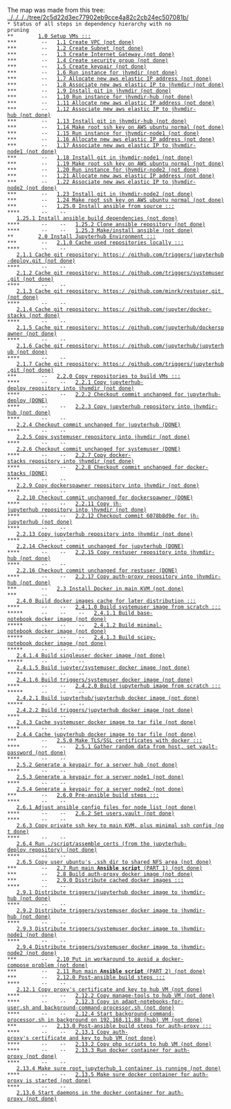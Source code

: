 The map was made from this tree: <a href="../../../../tree/2c5d22d3ec77902eb9cce4a82c2cb24ec507081b/">../../../../tree/2c5d22d3ec77902eb9cce4a82c2cb24ec507081b/</a>
<br>
<code>* Status of all steps in dependency hierarchy with no pruning</code><br>
<code>&#42;&#42;&nbsp;&nbsp;&nbsp;&nbsp;&nbsp;&nbsp;&nbsp;&nbsp;<a href="../../../../blob/2c5d22d3ec77902eb9cce4a82c2cb24ec507081b/./ind-steps/build-jh-environment/toplevel-aws-build.sh#L6">1.0&nbsp;Setup&nbsp;VMs&nbsp;:::</a></code><br>
<code>&#42;&#42;&#42;&nbsp;&nbsp;&nbsp;&nbsp;&nbsp;&nbsp;&nbsp;&nbsp;--&nbsp;&nbsp;&nbsp;<a href="../../../../blob/2c5d22d3ec77902eb9cce4a82c2cb24ec507081b/./ind-steps/aws-vpc-proxy/aws-vpc-proxy.sh#L14">1.1&nbsp;Create&nbsp;VPC&nbsp;(not&nbsp;done)</a></code><br>
<code>&#42;&#42;&#42;&nbsp;&nbsp;&nbsp;&nbsp;&nbsp;&nbsp;&nbsp;&nbsp;--&nbsp;&nbsp;&nbsp;<a href="../../../../blob/2c5d22d3ec77902eb9cce4a82c2cb24ec507081b/./ind-steps/aws-vpc-proxy/aws-vpc-proxy.sh#L60">1.2&nbsp;Create&nbsp;Subnet&nbsp;(not&nbsp;done)</a></code><br>
<code>&#42;&#42;&#42;&nbsp;&nbsp;&nbsp;&nbsp;&nbsp;&nbsp;&nbsp;&nbsp;--&nbsp;&nbsp;&nbsp;<a href="../../../../blob/2c5d22d3ec77902eb9cce4a82c2cb24ec507081b/./ind-steps/aws-vpc-proxy/aws-vpc-proxy.sh#L98">1.3&nbsp;Create&nbsp;Internet&nbsp;Gateway&nbsp;(not&nbsp;done)</a></code><br>
<code>&#42;&#42;&#42;&nbsp;&nbsp;&nbsp;&nbsp;&nbsp;&nbsp;&nbsp;&nbsp;--&nbsp;&nbsp;&nbsp;<a href="../../../../blob/2c5d22d3ec77902eb9cce4a82c2cb24ec507081b/./ind-steps/aws-vpc-proxy/aws-vpc-proxy.sh#L146">1.4&nbsp;Create&nbsp;security&nbsp;group&nbsp;(not&nbsp;done)</a></code><br>
<code>&#42;&#42;&#42;&nbsp;&nbsp;&nbsp;&nbsp;&nbsp;&nbsp;&nbsp;&nbsp;--&nbsp;&nbsp;&nbsp;<a href="../../../../blob/2c5d22d3ec77902eb9cce4a82c2cb24ec507081b/./ind-steps/aws-vpc-proxy/aws-vpc-proxy.sh#L187">1.5&nbsp;Create&nbsp;keypair&nbsp;(not&nbsp;done)</a></code><br>
<code>&#42;&#42;&#42;&nbsp;&nbsp;&nbsp;&nbsp;&nbsp;&nbsp;&nbsp;&nbsp;--&nbsp;&nbsp;&nbsp;<a href="../../../../blob/2c5d22d3ec77902eb9cce4a82c2cb24ec507081b/./ind-steps/aws-vpc-proxy/aws-instance-proxy.sh#L11">1.6&nbsp;Run&nbsp;instance&nbsp;for&nbsp;jhvmdir&nbsp;(not&nbsp;done)</a></code><br>
<code>&#42;&#42;&#42;&nbsp;&nbsp;&nbsp;&nbsp;&nbsp;&nbsp;&nbsp;&nbsp;--&nbsp;&nbsp;&nbsp;<a href="../../../../blob/2c5d22d3ec77902eb9cce4a82c2cb24ec507081b/./ind-steps/aws-vpc-proxy/aws-instance-proxy.sh#L62">1.7&nbsp;Allocate&nbsp;new&nbsp;aws&nbsp;elastic&nbsp;IP&nbsp;address&nbsp;(not&nbsp;done)</a></code><br>
<code>&#42;&#42;&#42;&nbsp;&nbsp;&nbsp;&nbsp;&nbsp;&nbsp;&nbsp;&nbsp;--&nbsp;&nbsp;&nbsp;<a href="../../../../blob/2c5d22d3ec77902eb9cce4a82c2cb24ec507081b/./ind-steps/aws-vpc-proxy/aws-instance-proxy.sh#L85">1.8&nbsp;Associate&nbsp;new&nbsp;aws&nbsp;elastic&nbsp;IP&nbsp;to&nbsp;jhvmdir&nbsp;(not&nbsp;done)</a></code><br>
<code>&#42;&#42;&#42;&nbsp;&nbsp;&nbsp;&nbsp;&nbsp;&nbsp;&nbsp;&nbsp;--&nbsp;&nbsp;&nbsp;<a href="../../../../blob/2c5d22d3ec77902eb9cce4a82c2cb24ec507081b/./ind-steps/build-jh-environment/aws-vm-setup.sh#L11">1.9&nbsp;Install&nbsp;git&nbsp;in&nbsp;jhvmdir&nbsp;(not&nbsp;done)</a></code><br>
<code>&#42;&#42;&#42;&nbsp;&nbsp;&nbsp;&nbsp;&nbsp;&nbsp;&nbsp;&nbsp;--&nbsp;&nbsp;&nbsp;<a href="../../../../blob/2c5d22d3ec77902eb9cce4a82c2cb24ec507081b/./ind-steps/aws-vpc-proxy/aws-instance-proxy.sh#L11">1.10&nbsp;Run&nbsp;instance&nbsp;for&nbsp;jhvmdir-hub&nbsp;(not&nbsp;done)</a></code><br>
<code>&#42;&#42;&#42;&nbsp;&nbsp;&nbsp;&nbsp;&nbsp;&nbsp;&nbsp;&nbsp;--&nbsp;&nbsp;&nbsp;<a href="../../../../blob/2c5d22d3ec77902eb9cce4a82c2cb24ec507081b/./ind-steps/aws-vpc-proxy/aws-instance-proxy.sh#L62">1.11&nbsp;Allocate&nbsp;new&nbsp;aws&nbsp;elastic&nbsp;IP&nbsp;address&nbsp;(not&nbsp;done)</a></code><br>
<code>&#42;&#42;&#42;&nbsp;&nbsp;&nbsp;&nbsp;&nbsp;&nbsp;&nbsp;&nbsp;--&nbsp;&nbsp;&nbsp;<a href="../../../../blob/2c5d22d3ec77902eb9cce4a82c2cb24ec507081b/./ind-steps/aws-vpc-proxy/aws-instance-proxy.sh#L85">1.12&nbsp;Associate&nbsp;new&nbsp;aws&nbsp;elastic&nbsp;IP&nbsp;to&nbsp;jhvmdir-hub&nbsp;(not&nbsp;done)</a></code><br>
<code>&#42;&#42;&#42;&nbsp;&nbsp;&nbsp;&nbsp;&nbsp;&nbsp;&nbsp;&nbsp;--&nbsp;&nbsp;&nbsp;<a href="../../../../blob/2c5d22d3ec77902eb9cce4a82c2cb24ec507081b/./ind-steps/build-jh-environment/aws-vm-setup.sh#L11">1.13&nbsp;Install&nbsp;git&nbsp;in&nbsp;jhvmdir-hub&nbsp;(not&nbsp;done)</a></code><br>
<code>&#42;&#42;&#42;&nbsp;&nbsp;&nbsp;&nbsp;&nbsp;&nbsp;&nbsp;&nbsp;--&nbsp;&nbsp;&nbsp;<a href="../../../../blob/2c5d22d3ec77902eb9cce4a82c2cb24ec507081b/./ind-steps/build-jh-environment/aws-vm-setup.sh#L37">1.14&nbsp;Make&nbsp;root&nbsp;ssh&nbsp;key&nbsp;on&nbsp;AWS&nbsp;ubuntu&nbsp;normal&nbsp;(not&nbsp;done)</a></code><br>
<code>&#42;&#42;&#42;&nbsp;&nbsp;&nbsp;&nbsp;&nbsp;&nbsp;&nbsp;&nbsp;--&nbsp;&nbsp;&nbsp;<a href="../../../../blob/2c5d22d3ec77902eb9cce4a82c2cb24ec507081b/./ind-steps/aws-vpc-proxy/aws-instance-proxy.sh#L11">1.15&nbsp;Run&nbsp;instance&nbsp;for&nbsp;jhvmdir-node1&nbsp;(not&nbsp;done)</a></code><br>
<code>&#42;&#42;&#42;&nbsp;&nbsp;&nbsp;&nbsp;&nbsp;&nbsp;&nbsp;&nbsp;--&nbsp;&nbsp;&nbsp;<a href="../../../../blob/2c5d22d3ec77902eb9cce4a82c2cb24ec507081b/./ind-steps/aws-vpc-proxy/aws-instance-proxy.sh#L62">1.16&nbsp;Allocate&nbsp;new&nbsp;aws&nbsp;elastic&nbsp;IP&nbsp;address&nbsp;(not&nbsp;done)</a></code><br>
<code>&#42;&#42;&#42;&nbsp;&nbsp;&nbsp;&nbsp;&nbsp;&nbsp;&nbsp;&nbsp;--&nbsp;&nbsp;&nbsp;<a href="../../../../blob/2c5d22d3ec77902eb9cce4a82c2cb24ec507081b/./ind-steps/aws-vpc-proxy/aws-instance-proxy.sh#L85">1.17&nbsp;Associate&nbsp;new&nbsp;aws&nbsp;elastic&nbsp;IP&nbsp;to&nbsp;jhvmdir-node1&nbsp;(not&nbsp;done)</a></code><br>
<code>&#42;&#42;&#42;&nbsp;&nbsp;&nbsp;&nbsp;&nbsp;&nbsp;&nbsp;&nbsp;--&nbsp;&nbsp;&nbsp;<a href="../../../../blob/2c5d22d3ec77902eb9cce4a82c2cb24ec507081b/./ind-steps/build-jh-environment/aws-vm-setup.sh#L11">1.18&nbsp;Install&nbsp;git&nbsp;in&nbsp;jhvmdir-node1&nbsp;(not&nbsp;done)</a></code><br>
<code>&#42;&#42;&#42;&nbsp;&nbsp;&nbsp;&nbsp;&nbsp;&nbsp;&nbsp;&nbsp;--&nbsp;&nbsp;&nbsp;<a href="../../../../blob/2c5d22d3ec77902eb9cce4a82c2cb24ec507081b/./ind-steps/build-jh-environment/aws-vm-setup.sh#L37">1.19&nbsp;Make&nbsp;root&nbsp;ssh&nbsp;key&nbsp;on&nbsp;AWS&nbsp;ubuntu&nbsp;normal&nbsp;(not&nbsp;done)</a></code><br>
<code>&#42;&#42;&#42;&nbsp;&nbsp;&nbsp;&nbsp;&nbsp;&nbsp;&nbsp;&nbsp;--&nbsp;&nbsp;&nbsp;<a href="../../../../blob/2c5d22d3ec77902eb9cce4a82c2cb24ec507081b/./ind-steps/aws-vpc-proxy/aws-instance-proxy.sh#L11">1.20&nbsp;Run&nbsp;instance&nbsp;for&nbsp;jhvmdir-node2&nbsp;(not&nbsp;done)</a></code><br>
<code>&#42;&#42;&#42;&nbsp;&nbsp;&nbsp;&nbsp;&nbsp;&nbsp;&nbsp;&nbsp;--&nbsp;&nbsp;&nbsp;<a href="../../../../blob/2c5d22d3ec77902eb9cce4a82c2cb24ec507081b/./ind-steps/aws-vpc-proxy/aws-instance-proxy.sh#L62">1.21&nbsp;Allocate&nbsp;new&nbsp;aws&nbsp;elastic&nbsp;IP&nbsp;address&nbsp;(not&nbsp;done)</a></code><br>
<code>&#42;&#42;&#42;&nbsp;&nbsp;&nbsp;&nbsp;&nbsp;&nbsp;&nbsp;&nbsp;--&nbsp;&nbsp;&nbsp;<a href="../../../../blob/2c5d22d3ec77902eb9cce4a82c2cb24ec507081b/./ind-steps/aws-vpc-proxy/aws-instance-proxy.sh#L85">1.22&nbsp;Associate&nbsp;new&nbsp;aws&nbsp;elastic&nbsp;IP&nbsp;to&nbsp;jhvmdir-node2&nbsp;(not&nbsp;done)</a></code><br>
<code>&#42;&#42;&#42;&nbsp;&nbsp;&nbsp;&nbsp;&nbsp;&nbsp;&nbsp;&nbsp;--&nbsp;&nbsp;&nbsp;<a href="../../../../blob/2c5d22d3ec77902eb9cce4a82c2cb24ec507081b/./ind-steps/build-jh-environment/aws-vm-setup.sh#L11">1.23&nbsp;Install&nbsp;git&nbsp;in&nbsp;jhvmdir-node2&nbsp;(not&nbsp;done)</a></code><br>
<code>&#42;&#42;&#42;&nbsp;&nbsp;&nbsp;&nbsp;&nbsp;&nbsp;&nbsp;&nbsp;--&nbsp;&nbsp;&nbsp;<a href="../../../../blob/2c5d22d3ec77902eb9cce4a82c2cb24ec507081b/./ind-steps/build-jh-environment/aws-vm-setup.sh#L37">1.24&nbsp;Make&nbsp;root&nbsp;ssh&nbsp;key&nbsp;on&nbsp;AWS&nbsp;ubuntu&nbsp;normal&nbsp;(not&nbsp;done)</a></code><br>
<code>&#42;&#42;&#42;&nbsp;&nbsp;&nbsp;&nbsp;&nbsp;&nbsp;&nbsp;&nbsp;--&nbsp;&nbsp;&nbsp;<a href="../../../../blob/2c5d22d3ec77902eb9cce4a82c2cb24ec507081b/./ind-steps/build-jh-environment/aws-vm-setup.sh#L64">1.25.0&nbsp;Install&nbsp;ansible&nbsp;from&nbsp;source&nbsp;:::</a></code><br>
<code>&#42;&#42;&#42;&#42;&nbsp;&nbsp;&nbsp;&nbsp;&nbsp;&nbsp;&nbsp;--&nbsp;&nbsp;&nbsp;&nbsp;--&nbsp;&nbsp;&nbsp;<a href="../../../../blob/2c5d22d3ec77902eb9cce4a82c2cb24ec507081b/./ind-steps/build-jh-environment/aws-vm-setup.sh#L81">1.25.1&nbsp;Install&nbsp;ansible&nbsp;build&nbsp;dependencies&nbsp;(not&nbsp;done)</a></code><br>
<code>&#42;&#42;&#42;&#42;&nbsp;&nbsp;&nbsp;&nbsp;&nbsp;&nbsp;&nbsp;--&nbsp;&nbsp;&nbsp;&nbsp;--&nbsp;&nbsp;&nbsp;<a href="../../../../blob/2c5d22d3ec77902eb9cce4a82c2cb24ec507081b/./ind-steps/build-jh-environment/aws-vm-setup.sh#L95">1.25.2&nbsp;Clone&nbsp;ansible&nbsp;repository&nbsp;(not&nbsp;done)</a></code><br>
<code>&#42;&#42;&#42;&#42;&nbsp;&nbsp;&nbsp;&nbsp;&nbsp;&nbsp;&nbsp;--&nbsp;&nbsp;&nbsp;&nbsp;--&nbsp;&nbsp;&nbsp;<a href="../../../../blob/2c5d22d3ec77902eb9cce4a82c2cb24ec507081b/./ind-steps/build-jh-environment/aws-vm-setup.sh#L122">1.25.3&nbsp;Make/install&nbsp;ansible&nbsp;(not&nbsp;done)</a></code><br>
<code>&#42;&#42;&nbsp;&nbsp;&nbsp;&nbsp;&nbsp;&nbsp;&nbsp;&nbsp;<a href="../../../../blob/2c5d22d3ec77902eb9cce4a82c2cb24ec507081b/./ind-steps/build-jh-environment/toplevel-aws-build.sh#L12">2.0&nbsp;Install&nbsp;Jupyterhub&nbsp;Environment&nbsp;:::</a></code><br>
<code>&#42;&#42;&#42;&nbsp;&nbsp;&nbsp;&nbsp;&nbsp;&nbsp;&nbsp;&nbsp;--&nbsp;&nbsp;&nbsp;<a href="../../../../blob/2c5d22d3ec77902eb9cce4a82c2cb24ec507081b/./ind-steps/build-jh-environment/build-jh-environment.sh#L9">2.1.0&nbsp;Cache&nbsp;used&nbsp;repositories&nbsp;locally&nbsp;:::</a></code><br>
<code>&#42;&#42;&#42;&#42;&nbsp;&nbsp;&nbsp;&nbsp;&nbsp;&nbsp;&nbsp;--&nbsp;&nbsp;&nbsp;&nbsp;--&nbsp;&nbsp;&nbsp;<a href="../../../../blob/2c5d22d3ec77902eb9cce4a82c2cb24ec507081b/./ind-steps/build-jh-environment/build-jh-environment.sh#L22">2.1.1&nbsp;Cache&nbsp;git&nbsp;repository:&nbsp;https:/&nbsp;/github.com/triggers/jupyterhub-deploy.git&nbsp;(not&nbsp;done)</a></code><br>
<code>&#42;&#42;&#42;&#42;&nbsp;&nbsp;&nbsp;&nbsp;&nbsp;&nbsp;&nbsp;--&nbsp;&nbsp;&nbsp;&nbsp;--&nbsp;&nbsp;&nbsp;<a href="../../../../blob/2c5d22d3ec77902eb9cce4a82c2cb24ec507081b/./ind-steps/build-jh-environment/build-jh-environment.sh#L22">2.1.2&nbsp;Cache&nbsp;git&nbsp;repository:&nbsp;https:/&nbsp;/github.com/triggers/systemuser.git&nbsp;(not&nbsp;done)</a></code><br>
<code>&#42;&#42;&#42;&#42;&nbsp;&nbsp;&nbsp;&nbsp;&nbsp;&nbsp;&nbsp;--&nbsp;&nbsp;&nbsp;&nbsp;--&nbsp;&nbsp;&nbsp;<a href="../../../../blob/2c5d22d3ec77902eb9cce4a82c2cb24ec507081b/./ind-steps/build-jh-environment/build-jh-environment.sh#L22">2.1.3&nbsp;Cache&nbsp;git&nbsp;repository:&nbsp;https:/&nbsp;/github.com/minrk/restuser.git&nbsp;(not&nbsp;done)</a></code><br>
<code>&#42;&#42;&#42;&#42;&nbsp;&nbsp;&nbsp;&nbsp;&nbsp;&nbsp;&nbsp;--&nbsp;&nbsp;&nbsp;&nbsp;--&nbsp;&nbsp;&nbsp;<a href="../../../../blob/2c5d22d3ec77902eb9cce4a82c2cb24ec507081b/./ind-steps/build-jh-environment/build-jh-environment.sh#L22">2.1.4&nbsp;Cache&nbsp;git&nbsp;repository:&nbsp;https:/&nbsp;/github.com/jupyter/docker-stacks&nbsp;(not&nbsp;done)</a></code><br>
<code>&#42;&#42;&#42;&#42;&nbsp;&nbsp;&nbsp;&nbsp;&nbsp;&nbsp;&nbsp;--&nbsp;&nbsp;&nbsp;&nbsp;--&nbsp;&nbsp;&nbsp;<a href="../../../../blob/2c5d22d3ec77902eb9cce4a82c2cb24ec507081b/./ind-steps/build-jh-environment/build-jh-environment.sh#L22">2.1.5&nbsp;Cache&nbsp;git&nbsp;repository:&nbsp;https:/&nbsp;/github.com/jupyterhub/dockerspawner&nbsp;(not&nbsp;done)</a></code><br>
<code>&#42;&#42;&#42;&#42;&nbsp;&nbsp;&nbsp;&nbsp;&nbsp;&nbsp;&nbsp;--&nbsp;&nbsp;&nbsp;&nbsp;--&nbsp;&nbsp;&nbsp;<a href="../../../../blob/2c5d22d3ec77902eb9cce4a82c2cb24ec507081b/./ind-steps/build-jh-environment/build-jh-environment.sh#L22">2.1.6&nbsp;Cache&nbsp;git&nbsp;repository:&nbsp;https:/&nbsp;/github.com/jupyterhub/jupyterhub&nbsp;(not&nbsp;done)</a></code><br>
<code>&#42;&#42;&#42;&#42;&nbsp;&nbsp;&nbsp;&nbsp;&nbsp;&nbsp;&nbsp;--&nbsp;&nbsp;&nbsp;&nbsp;--&nbsp;&nbsp;&nbsp;<a href="../../../../blob/2c5d22d3ec77902eb9cce4a82c2cb24ec507081b/./ind-steps/build-jh-environment/build-jh-environment.sh#L22">2.1.7&nbsp;Cache&nbsp;git&nbsp;repository:&nbsp;https:/&nbsp;/github.com/triggers/jupyterhub.git&nbsp;(not&nbsp;done)</a></code><br>
<code>&#42;&#42;&#42;&nbsp;&nbsp;&nbsp;&nbsp;&nbsp;&nbsp;&nbsp;&nbsp;--&nbsp;&nbsp;&nbsp;<a href="../../../../blob/2c5d22d3ec77902eb9cce4a82c2cb24ec507081b/./ind-steps/build-jh-environment/build-jh-environment.sh#L60">2.2.0&nbsp;Copy&nbsp;repositories&nbsp;to&nbsp;build&nbsp;VMs&nbsp;:::</a></code><br>
<code>&#42;&#42;&#42;&#42;&nbsp;&nbsp;&nbsp;&nbsp;&nbsp;&nbsp;&nbsp;--&nbsp;&nbsp;&nbsp;&nbsp;--&nbsp;&nbsp;&nbsp;<a href="../../../../blob/2c5d22d3ec77902eb9cce4a82c2cb24ec507081b/./ind-steps/build-jh-environment/build-jh-environment.sh#L69">2.2.1&nbsp;Copy&nbsp;jupyterhub-deploy&nbsp;repository&nbsp;into&nbsp;jhvmdir&nbsp;(not&nbsp;done)</a></code><br>
<code>&#42;&#42;&#42;&#42;&nbsp;&nbsp;&nbsp;&nbsp;&nbsp;&nbsp;&nbsp;--&nbsp;&nbsp;&nbsp;&nbsp;--&nbsp;&nbsp;&nbsp;<a href="../../../../blob/2c5d22d3ec77902eb9cce4a82c2cb24ec507081b/./ind-steps/build-jh-environment/build-jh-environment.sh#L96">2.2.2&nbsp;Checkout&nbsp;commit&nbsp;unchanged&nbsp;for&nbsp;jupyterhub-deploy&nbsp;(DONE)</a></code><br>
<code>&#42;&#42;&#42;&#42;&nbsp;&nbsp;&nbsp;&nbsp;&nbsp;&nbsp;&nbsp;--&nbsp;&nbsp;&nbsp;&nbsp;--&nbsp;&nbsp;&nbsp;<a href="../../../../blob/2c5d22d3ec77902eb9cce4a82c2cb24ec507081b/./ind-steps/build-jh-environment/build-jh-environment.sh#L69">2.2.3&nbsp;Copy&nbsp;jupyterhub&nbsp;repository&nbsp;into&nbsp;jhvmdir-hub&nbsp;(not&nbsp;done)</a></code><br>
<code>&#42;&#42;&#42;&#42;&nbsp;&nbsp;&nbsp;&nbsp;&nbsp;&nbsp;&nbsp;--&nbsp;&nbsp;&nbsp;&nbsp;--&nbsp;&nbsp;&nbsp;<a href="../../../../blob/2c5d22d3ec77902eb9cce4a82c2cb24ec507081b/./ind-steps/build-jh-environment/build-jh-environment.sh#L96">2.2.4&nbsp;Checkout&nbsp;commit&nbsp;unchanged&nbsp;for&nbsp;jupyterhub&nbsp;(DONE)</a></code><br>
<code>&#42;&#42;&#42;&#42;&nbsp;&nbsp;&nbsp;&nbsp;&nbsp;&nbsp;&nbsp;--&nbsp;&nbsp;&nbsp;&nbsp;--&nbsp;&nbsp;&nbsp;<a href="../../../../blob/2c5d22d3ec77902eb9cce4a82c2cb24ec507081b/./ind-steps/build-jh-environment/build-jh-environment.sh#L69">2.2.5&nbsp;Copy&nbsp;systemuser&nbsp;repository&nbsp;into&nbsp;jhvmdir&nbsp;(not&nbsp;done)</a></code><br>
<code>&#42;&#42;&#42;&#42;&nbsp;&nbsp;&nbsp;&nbsp;&nbsp;&nbsp;&nbsp;--&nbsp;&nbsp;&nbsp;&nbsp;--&nbsp;&nbsp;&nbsp;<a href="../../../../blob/2c5d22d3ec77902eb9cce4a82c2cb24ec507081b/./ind-steps/build-jh-environment/build-jh-environment.sh#L96">2.2.6&nbsp;Checkout&nbsp;commit&nbsp;unchanged&nbsp;for&nbsp;systemuser&nbsp;(DONE)</a></code><br>
<code>&#42;&#42;&#42;&#42;&nbsp;&nbsp;&nbsp;&nbsp;&nbsp;&nbsp;&nbsp;--&nbsp;&nbsp;&nbsp;&nbsp;--&nbsp;&nbsp;&nbsp;<a href="../../../../blob/2c5d22d3ec77902eb9cce4a82c2cb24ec507081b/./ind-steps/build-jh-environment/build-jh-environment.sh#L69">2.2.7&nbsp;Copy&nbsp;docker-stacks&nbsp;repository&nbsp;into&nbsp;jhvmdir&nbsp;(not&nbsp;done)</a></code><br>
<code>&#42;&#42;&#42;&#42;&nbsp;&nbsp;&nbsp;&nbsp;&nbsp;&nbsp;&nbsp;--&nbsp;&nbsp;&nbsp;&nbsp;--&nbsp;&nbsp;&nbsp;<a href="../../../../blob/2c5d22d3ec77902eb9cce4a82c2cb24ec507081b/./ind-steps/build-jh-environment/build-jh-environment.sh#L96">2.2.8&nbsp;Checkout&nbsp;commit&nbsp;unchanged&nbsp;for&nbsp;docker-stacks&nbsp;(DONE)</a></code><br>
<code>&#42;&#42;&#42;&#42;&nbsp;&nbsp;&nbsp;&nbsp;&nbsp;&nbsp;&nbsp;--&nbsp;&nbsp;&nbsp;&nbsp;--&nbsp;&nbsp;&nbsp;<a href="../../../../blob/2c5d22d3ec77902eb9cce4a82c2cb24ec507081b/./ind-steps/build-jh-environment/build-jh-environment.sh#L69">2.2.9&nbsp;Copy&nbsp;dockerspawner&nbsp;repository&nbsp;into&nbsp;jhvmdir&nbsp;(not&nbsp;done)</a></code><br>
<code>&#42;&#42;&#42;&#42;&nbsp;&nbsp;&nbsp;&nbsp;&nbsp;&nbsp;&nbsp;--&nbsp;&nbsp;&nbsp;&nbsp;--&nbsp;&nbsp;&nbsp;<a href="../../../../blob/2c5d22d3ec77902eb9cce4a82c2cb24ec507081b/./ind-steps/build-jh-environment/build-jh-environment.sh#L96">2.2.10&nbsp;Checkout&nbsp;commit&nbsp;unchanged&nbsp;for&nbsp;dockerspawner&nbsp;(DONE)</a></code><br>
<code>&#42;&#42;&#42;&#42;&nbsp;&nbsp;&nbsp;&nbsp;&nbsp;&nbsp;&nbsp;--&nbsp;&nbsp;&nbsp;&nbsp;--&nbsp;&nbsp;&nbsp;<a href="../../../../blob/2c5d22d3ec77902eb9cce4a82c2cb24ec507081b/./ind-steps/build-jh-environment/build-jh-environment.sh#L69">2.2.11&nbsp;Copy&nbsp;jh-jupyterhub&nbsp;repository&nbsp;into&nbsp;jhvmdir&nbsp;(not&nbsp;done)</a></code><br>
<code>&#42;&#42;&#42;&#42;&nbsp;&nbsp;&nbsp;&nbsp;&nbsp;&nbsp;&nbsp;--&nbsp;&nbsp;&nbsp;&nbsp;--&nbsp;&nbsp;&nbsp;<a href="../../../../blob/2c5d22d3ec77902eb9cce4a82c2cb24ec507081b/./ind-steps/build-jh-environment/build-jh-environment.sh#L96">2.2.12&nbsp;Checkout&nbsp;commit&nbsp;6078b8d9e&nbsp;for&nbsp;jh-jupyterhub&nbsp;(not&nbsp;done)</a></code><br>
<code>&#42;&#42;&#42;&#42;&nbsp;&nbsp;&nbsp;&nbsp;&nbsp;&nbsp;&nbsp;--&nbsp;&nbsp;&nbsp;&nbsp;--&nbsp;&nbsp;&nbsp;<a href="../../../../blob/2c5d22d3ec77902eb9cce4a82c2cb24ec507081b/./ind-steps/build-jh-environment/build-jh-environment.sh#L69">2.2.13&nbsp;Copy&nbsp;jupyterhub&nbsp;repository&nbsp;into&nbsp;jhvmdir&nbsp;(not&nbsp;done)</a></code><br>
<code>&#42;&#42;&#42;&#42;&nbsp;&nbsp;&nbsp;&nbsp;&nbsp;&nbsp;&nbsp;--&nbsp;&nbsp;&nbsp;&nbsp;--&nbsp;&nbsp;&nbsp;<a href="../../../../blob/2c5d22d3ec77902eb9cce4a82c2cb24ec507081b/./ind-steps/build-jh-environment/build-jh-environment.sh#L96">2.2.14&nbsp;Checkout&nbsp;commit&nbsp;unchanged&nbsp;for&nbsp;jupyterhub&nbsp;(DONE)</a></code><br>
<code>&#42;&#42;&#42;&#42;&nbsp;&nbsp;&nbsp;&nbsp;&nbsp;&nbsp;&nbsp;--&nbsp;&nbsp;&nbsp;&nbsp;--&nbsp;&nbsp;&nbsp;<a href="../../../../blob/2c5d22d3ec77902eb9cce4a82c2cb24ec507081b/./ind-steps/build-jh-environment/build-jh-environment.sh#L69">2.2.15&nbsp;Copy&nbsp;restuser&nbsp;repository&nbsp;into&nbsp;jhvmdir-hub&nbsp;(not&nbsp;done)</a></code><br>
<code>&#42;&#42;&#42;&#42;&nbsp;&nbsp;&nbsp;&nbsp;&nbsp;&nbsp;&nbsp;--&nbsp;&nbsp;&nbsp;&nbsp;--&nbsp;&nbsp;&nbsp;<a href="../../../../blob/2c5d22d3ec77902eb9cce4a82c2cb24ec507081b/./ind-steps/build-jh-environment/build-jh-environment.sh#L96">2.2.16&nbsp;Checkout&nbsp;commit&nbsp;unchanged&nbsp;for&nbsp;restuser&nbsp;(DONE)</a></code><br>
<code>&#42;&#42;&#42;&#42;&nbsp;&nbsp;&nbsp;&nbsp;&nbsp;&nbsp;&nbsp;--&nbsp;&nbsp;&nbsp;&nbsp;--&nbsp;&nbsp;&nbsp;<a href="../../../../blob/2c5d22d3ec77902eb9cce4a82c2cb24ec507081b/./ind-steps/build-jh-environment/build-jh-environment.sh#L134">2.2.17&nbsp;Copy&nbsp;auth-proxy&nbsp;repository&nbsp;into&nbsp;jhvmdir-hub&nbsp;(not&nbsp;done)</a></code><br>
<code>&#42;&#42;&#42;&nbsp;&nbsp;&nbsp;&nbsp;&nbsp;&nbsp;&nbsp;&nbsp;--&nbsp;&nbsp;&nbsp;<a href="../../../../blob/2c5d22d3ec77902eb9cce4a82c2cb24ec507081b/./ind-steps/build-jh-environment/build-jh-environment.sh#L151">2.3&nbsp;Install&nbsp;Docker&nbsp;in&nbsp;main&nbsp;KVM&nbsp;(not&nbsp;done)</a></code><br>
<code>&#42;&#42;&#42;&nbsp;&nbsp;&nbsp;&nbsp;&nbsp;&nbsp;&nbsp;&nbsp;--&nbsp;&nbsp;&nbsp;<a href="../../../../blob/2c5d22d3ec77902eb9cce4a82c2cb24ec507081b/./ind-steps/build-jh-environment/build-jh-environment.sh#L174">2.4.0&nbsp;Build&nbsp;docker&nbsp;images&nbsp;cache&nbsp;for&nbsp;later&nbsp;distribution&nbsp;:::</a></code><br>
<code>&#42;&#42;&#42;&#42;&nbsp;&nbsp;&nbsp;&nbsp;&nbsp;&nbsp;&nbsp;--&nbsp;&nbsp;&nbsp;&nbsp;--&nbsp;&nbsp;&nbsp;<a href="../../../../blob/2c5d22d3ec77902eb9cce4a82c2cb24ec507081b/./ind-steps/build-jh-environment/build-jh-environment.sh#L177">2.4.1.0&nbsp;Build&nbsp;systemuser&nbsp;image&nbsp;from&nbsp;scratch&nbsp;:::</a></code><br>
<code>&#42;&#42;&#42;&#42;&#42;&nbsp;&nbsp;&nbsp;&nbsp;&nbsp;&nbsp;--&nbsp;&nbsp;&nbsp;&nbsp;--&nbsp;&nbsp;&nbsp;&nbsp;--&nbsp;&nbsp;&nbsp;<a href="../../../../blob/2c5d22d3ec77902eb9cce4a82c2cb24ec507081b/./ind-steps/build-jh-environment/build-jh-environment.sh#L188">2.4.1.1&nbsp;Build&nbsp;base-notebook&nbsp;docker&nbsp;image&nbsp;(not&nbsp;done)</a></code><br>
<code>&#42;&#42;&#42;&#42;&#42;&nbsp;&nbsp;&nbsp;&nbsp;&nbsp;&nbsp;--&nbsp;&nbsp;&nbsp;&nbsp;--&nbsp;&nbsp;&nbsp;&nbsp;--&nbsp;&nbsp;&nbsp;<a href="../../../../blob/2c5d22d3ec77902eb9cce4a82c2cb24ec507081b/./ind-steps/build-jh-environment/build-jh-environment.sh#L204">2.4.1.2&nbsp;Build&nbsp;minimal-notebook&nbsp;docker&nbsp;image&nbsp;(not&nbsp;done)</a></code><br>
<code>&#42;&#42;&#42;&#42;&#42;&nbsp;&nbsp;&nbsp;&nbsp;&nbsp;&nbsp;--&nbsp;&nbsp;&nbsp;&nbsp;--&nbsp;&nbsp;&nbsp;&nbsp;--&nbsp;&nbsp;&nbsp;<a href="../../../../blob/2c5d22d3ec77902eb9cce4a82c2cb24ec507081b/./ind-steps/build-jh-environment/build-jh-environment.sh#L220">2.4.1.3&nbsp;Build&nbsp;scipy-notebook&nbsp;docker&nbsp;image&nbsp;(not&nbsp;done)</a></code><br>
<code>&#42;&#42;&#42;&#42;&#42;&nbsp;&nbsp;&nbsp;&nbsp;&nbsp;&nbsp;--&nbsp;&nbsp;&nbsp;&nbsp;--&nbsp;&nbsp;&nbsp;&nbsp;--&nbsp;&nbsp;&nbsp;<a href="../../../../blob/2c5d22d3ec77902eb9cce4a82c2cb24ec507081b/./ind-steps/build-jh-environment/build-jh-environment.sh#L236">2.4.1.4&nbsp;Build&nbsp;singleuser&nbsp;docker&nbsp;image&nbsp;(not&nbsp;done)</a></code><br>
<code>&#42;&#42;&#42;&#42;&#42;&nbsp;&nbsp;&nbsp;&nbsp;&nbsp;&nbsp;--&nbsp;&nbsp;&nbsp;&nbsp;--&nbsp;&nbsp;&nbsp;&nbsp;--&nbsp;&nbsp;&nbsp;<a href="../../../../blob/2c5d22d3ec77902eb9cce4a82c2cb24ec507081b/./ind-steps/build-jh-environment/build-jh-environment.sh#L251">2.4.1.5&nbsp;Build&nbsp;jupyter/systemuser&nbsp;docker&nbsp;image&nbsp;(not&nbsp;done)</a></code><br>
<code>&#42;&#42;&#42;&#42;&#42;&nbsp;&nbsp;&nbsp;&nbsp;&nbsp;&nbsp;--&nbsp;&nbsp;&nbsp;&nbsp;--&nbsp;&nbsp;&nbsp;&nbsp;--&nbsp;&nbsp;&nbsp;<a href="../../../../blob/2c5d22d3ec77902eb9cce4a82c2cb24ec507081b/./ind-steps/build-jh-environment/build-jh-environment.sh#L266">2.4.1.6&nbsp;Build&nbsp;triggers/systemuser&nbsp;docker&nbsp;image&nbsp;(not&nbsp;done)</a></code><br>
<code>&#42;&#42;&#42;&#42;&nbsp;&nbsp;&nbsp;&nbsp;&nbsp;&nbsp;&nbsp;--&nbsp;&nbsp;&nbsp;&nbsp;--&nbsp;&nbsp;&nbsp;<a href="../../../../blob/2c5d22d3ec77902eb9cce4a82c2cb24ec507081b/./ind-steps/build-jh-environment/build-jh-environment.sh#L284">2.4.2.0&nbsp;Build&nbsp;jupyterhub&nbsp;image&nbsp;from&nbsp;scratch&nbsp;:::</a></code><br>
<code>&#42;&#42;&#42;&#42;&#42;&nbsp;&nbsp;&nbsp;&nbsp;&nbsp;&nbsp;--&nbsp;&nbsp;&nbsp;&nbsp;--&nbsp;&nbsp;&nbsp;&nbsp;--&nbsp;&nbsp;&nbsp;<a href="../../../../blob/2c5d22d3ec77902eb9cce4a82c2cb24ec507081b/./ind-steps/build-jh-environment/build-jh-environment.sh#L295">2.4.2.1&nbsp;Build&nbsp;jupyterhub/jupyterhub&nbsp;docker&nbsp;image&nbsp;(not&nbsp;done)</a></code><br>
<code>&#42;&#42;&#42;&#42;&#42;&nbsp;&nbsp;&nbsp;&nbsp;&nbsp;&nbsp;--&nbsp;&nbsp;&nbsp;&nbsp;--&nbsp;&nbsp;&nbsp;&nbsp;--&nbsp;&nbsp;&nbsp;<a href="../../../../blob/2c5d22d3ec77902eb9cce4a82c2cb24ec507081b/./ind-steps/build-jh-environment/build-jh-environment.sh#L313">2.4.2.2&nbsp;Build&nbsp;triggers/jupyterhub&nbsp;docker&nbsp;image&nbsp;(not&nbsp;done)</a></code><br>
<code>&#42;&#42;&#42;&#42;&nbsp;&nbsp;&nbsp;&nbsp;&nbsp;&nbsp;&nbsp;--&nbsp;&nbsp;&nbsp;&nbsp;--&nbsp;&nbsp;&nbsp;<a href="../../../../blob/2c5d22d3ec77902eb9cce4a82c2cb24ec507081b/./ind-steps/build-jh-environment/build-jh-environment.sh#L331">2.4.3&nbsp;Cache&nbsp;systemuser&nbsp;docker&nbsp;image&nbsp;to&nbsp;tar&nbsp;file&nbsp;(not&nbsp;done)</a></code><br>
<code>&#42;&#42;&#42;&#42;&nbsp;&nbsp;&nbsp;&nbsp;&nbsp;&nbsp;&nbsp;--&nbsp;&nbsp;&nbsp;&nbsp;--&nbsp;&nbsp;&nbsp;<a href="../../../../blob/2c5d22d3ec77902eb9cce4a82c2cb24ec507081b/./ind-steps/build-jh-environment/build-jh-environment.sh#L345">2.4.4&nbsp;Cache&nbsp;jupyterhub&nbsp;docker&nbsp;image&nbsp;to&nbsp;tar&nbsp;file&nbsp;(not&nbsp;done)</a></code><br>
<code>&#42;&#42;&#42;&nbsp;&nbsp;&nbsp;&nbsp;&nbsp;&nbsp;&nbsp;&nbsp;--&nbsp;&nbsp;&nbsp;<a href="../../../../blob/2c5d22d3ec77902eb9cce4a82c2cb24ec507081b/./ind-steps/build-jh-environment/build-jh-environment.sh#L362">2.5.0&nbsp;Make&nbsp;TLS/SSL&nbsp;certificates&nbsp;with&nbsp;docker&nbsp;:::</a></code><br>
<code>&#42;&#42;&#42;&#42;&nbsp;&nbsp;&nbsp;&nbsp;&nbsp;&nbsp;&nbsp;--&nbsp;&nbsp;&nbsp;&nbsp;--&nbsp;&nbsp;&nbsp;<a href="../../../../blob/2c5d22d3ec77902eb9cce4a82c2cb24ec507081b/./ind-steps/build-jh-environment/build-jh-environment.sh#L368">2.5.1&nbsp;Gather&nbsp;random&nbsp;data&nbsp;from&nbsp;host,&nbsp;set&nbsp;vault-password&nbsp;(not&nbsp;done)</a></code><br>
<code>&#42;&#42;&#42;&#42;&nbsp;&nbsp;&nbsp;&nbsp;&nbsp;&nbsp;&nbsp;--&nbsp;&nbsp;&nbsp;&nbsp;--&nbsp;&nbsp;&nbsp;<a href="../../../../blob/2c5d22d3ec77902eb9cce4a82c2cb24ec507081b/./ind-steps/build-jh-environment/build-jh-environment.sh#L394">2.5.2&nbsp;Generate&nbsp;a&nbsp;keypair&nbsp;for&nbsp;a&nbsp;server&nbsp;hub&nbsp;(not&nbsp;done)</a></code><br>
<code>&#42;&#42;&#42;&#42;&nbsp;&nbsp;&nbsp;&nbsp;&nbsp;&nbsp;&nbsp;--&nbsp;&nbsp;&nbsp;&nbsp;--&nbsp;&nbsp;&nbsp;<a href="../../../../blob/2c5d22d3ec77902eb9cce4a82c2cb24ec507081b/./ind-steps/build-jh-environment/build-jh-environment.sh#L394">2.5.3&nbsp;Generate&nbsp;a&nbsp;keypair&nbsp;for&nbsp;a&nbsp;server&nbsp;node1&nbsp;(not&nbsp;done)</a></code><br>
<code>&#42;&#42;&#42;&#42;&nbsp;&nbsp;&nbsp;&nbsp;&nbsp;&nbsp;&nbsp;--&nbsp;&nbsp;&nbsp;&nbsp;--&nbsp;&nbsp;&nbsp;<a href="../../../../blob/2c5d22d3ec77902eb9cce4a82c2cb24ec507081b/./ind-steps/build-jh-environment/build-jh-environment.sh#L394">2.5.4&nbsp;Generate&nbsp;a&nbsp;keypair&nbsp;for&nbsp;a&nbsp;server&nbsp;node2&nbsp;(not&nbsp;done)</a></code><br>
<code>&#42;&#42;&#42;&nbsp;&nbsp;&nbsp;&nbsp;&nbsp;&nbsp;&nbsp;&nbsp;--&nbsp;&nbsp;&nbsp;<a href="../../../../blob/2c5d22d3ec77902eb9cce4a82c2cb24ec507081b/./ind-steps/build-jh-environment/build-jh-environment.sh#L420">2.6.0&nbsp;Pre-ansible&nbsp;build&nbsp;steps&nbsp;:::</a></code><br>
<code>&#42;&#42;&#42;&#42;&nbsp;&nbsp;&nbsp;&nbsp;&nbsp;&nbsp;&nbsp;--&nbsp;&nbsp;&nbsp;&nbsp;--&nbsp;&nbsp;&nbsp;<a href="../../../../blob/2c5d22d3ec77902eb9cce4a82c2cb24ec507081b/./ind-steps/build-jh-environment/build-jh-environment.sh#L422">2.6.1&nbsp;Adjust&nbsp;ansible&nbsp;config&nbsp;files&nbsp;for&nbsp;node_list&nbsp;(not&nbsp;done)</a></code><br>
<code>&#42;&#42;&#42;&#42;&nbsp;&nbsp;&nbsp;&nbsp;&nbsp;&nbsp;&nbsp;--&nbsp;&nbsp;&nbsp;&nbsp;--&nbsp;&nbsp;&nbsp;<a href="../../../../blob/2c5d22d3ec77902eb9cce4a82c2cb24ec507081b/./ind-steps/build-jh-environment/build-jh-environment.sh#L535">2.6.2&nbsp;Set&nbsp;users.vault&nbsp;(not&nbsp;done)</a></code><br>
<code>&#42;&#42;&#42;&#42;&nbsp;&nbsp;&nbsp;&nbsp;&nbsp;&nbsp;&nbsp;--&nbsp;&nbsp;&nbsp;&nbsp;--&nbsp;&nbsp;&nbsp;<a href="../../../../blob/2c5d22d3ec77902eb9cce4a82c2cb24ec507081b/./ind-steps/build-jh-environment/build-jh-environment.sh#L558">2.6.3&nbsp;Copy&nbsp;private&nbsp;ssh&nbsp;key&nbsp;to&nbsp;main&nbsp;KVM,&nbsp;plus&nbsp;minimal&nbsp;ssh&nbsp;config&nbsp;(not&nbsp;done)</a></code><br>
<code>&#42;&#42;&#42;&#42;&nbsp;&nbsp;&nbsp;&nbsp;&nbsp;&nbsp;&nbsp;--&nbsp;&nbsp;&nbsp;&nbsp;--&nbsp;&nbsp;&nbsp;<a href="../../../../blob/2c5d22d3ec77902eb9cce4a82c2cb24ec507081b/./ind-steps/build-jh-environment/build-jh-environment.sh#L584">2.6.4&nbsp;Run&nbsp;./script/assemble_certs&nbsp;(from&nbsp;the&nbsp;jupyterhub-deploy&nbsp;repository)&nbsp;(not&nbsp;done)</a></code><br>
<code>&#42;&#42;&#42;&#42;&nbsp;&nbsp;&nbsp;&nbsp;&nbsp;&nbsp;&nbsp;--&nbsp;&nbsp;&nbsp;&nbsp;--&nbsp;&nbsp;&nbsp;<a href="../../../../blob/2c5d22d3ec77902eb9cce4a82c2cb24ec507081b/./ind-steps/build-jh-environment/build-jh-environment.sh#L601">2.6.5&nbsp;Copy&nbsp;user&nbsp;ubuntu's&nbsp;.ssh&nbsp;dir&nbsp;to&nbsp;shared&nbsp;NFS&nbsp;area&nbsp;(not&nbsp;done)</a></code><br>
<code>&#42;&#42;&#42;&nbsp;&nbsp;&nbsp;&nbsp;&nbsp;&nbsp;&nbsp;&nbsp;--&nbsp;&nbsp;&nbsp;<a href="../../../../blob/2c5d22d3ec77902eb9cce4a82c2cb24ec507081b/./ind-steps/build-jh-environment/build-jh-environment.sh#L619">2.7&nbsp;Run&nbsp;main&nbsp;**Ansible&nbsp;script**&nbsp;(PART&nbsp;1)&nbsp;(not&nbsp;done)</a></code><br>
<code>&#42;&#42;&#42;&nbsp;&nbsp;&nbsp;&nbsp;&nbsp;&nbsp;&nbsp;&nbsp;--&nbsp;&nbsp;&nbsp;<a href="../../../../blob/2c5d22d3ec77902eb9cce4a82c2cb24ec507081b/./ind-steps/build-jh-environment/build-jh-environment.sh#L645">2.8&nbsp;Build&nbsp;auth-proxy&nbsp;docker&nbsp;image&nbsp;(not&nbsp;done)</a></code><br>
<code>&#42;&#42;&#42;&nbsp;&nbsp;&nbsp;&nbsp;&nbsp;&nbsp;&nbsp;&nbsp;--&nbsp;&nbsp;&nbsp;<a href="../../../../blob/2c5d22d3ec77902eb9cce4a82c2cb24ec507081b/./ind-steps/build-jh-environment/build-jh-environment.sh#L663">2.9.0&nbsp;Distribute&nbsp;cached&nbsp;docker&nbsp;images&nbsp;:::</a></code><br>
<code>&#42;&#42;&#42;&#42;&nbsp;&nbsp;&nbsp;&nbsp;&nbsp;&nbsp;&nbsp;--&nbsp;&nbsp;&nbsp;&nbsp;--&nbsp;&nbsp;&nbsp;<a href="../../../../blob/2c5d22d3ec77902eb9cce4a82c2cb24ec507081b/./ind-steps/build-jh-environment/build-jh-environment.sh#L671">2.9.1&nbsp;Distribute&nbsp;triggers/jupyterhub&nbsp;docker&nbsp;image&nbsp;to&nbsp;jhvmdir-hub&nbsp;(not&nbsp;done)</a></code><br>
<code>&#42;&#42;&#42;&#42;&nbsp;&nbsp;&nbsp;&nbsp;&nbsp;&nbsp;&nbsp;--&nbsp;&nbsp;&nbsp;&nbsp;--&nbsp;&nbsp;&nbsp;<a href="../../../../blob/2c5d22d3ec77902eb9cce4a82c2cb24ec507081b/./ind-steps/build-jh-environment/build-jh-environment.sh#L671">2.9.2&nbsp;Distribute&nbsp;triggers/systemuser&nbsp;docker&nbsp;image&nbsp;to&nbsp;jhvmdir-hub&nbsp;(not&nbsp;done)</a></code><br>
<code>&#42;&#42;&#42;&#42;&nbsp;&nbsp;&nbsp;&nbsp;&nbsp;&nbsp;&nbsp;--&nbsp;&nbsp;&nbsp;&nbsp;--&nbsp;&nbsp;&nbsp;<a href="../../../../blob/2c5d22d3ec77902eb9cce4a82c2cb24ec507081b/./ind-steps/build-jh-environment/build-jh-environment.sh#L671">2.9.3&nbsp;Distribute&nbsp;triggers/systemuser&nbsp;docker&nbsp;image&nbsp;to&nbsp;jhvmdir-node1&nbsp;(not&nbsp;done)</a></code><br>
<code>&#42;&#42;&#42;&#42;&nbsp;&nbsp;&nbsp;&nbsp;&nbsp;&nbsp;&nbsp;--&nbsp;&nbsp;&nbsp;&nbsp;--&nbsp;&nbsp;&nbsp;<a href="../../../../blob/2c5d22d3ec77902eb9cce4a82c2cb24ec507081b/./ind-steps/build-jh-environment/build-jh-environment.sh#L671">2.9.4&nbsp;Distribute&nbsp;triggers/systemuser&nbsp;docker&nbsp;image&nbsp;to&nbsp;jhvmdir-node2&nbsp;(not&nbsp;done)</a></code><br>
<code>&#42;&#42;&#42;&nbsp;&nbsp;&nbsp;&nbsp;&nbsp;&nbsp;&nbsp;&nbsp;--&nbsp;&nbsp;&nbsp;<a href="../../../../blob/2c5d22d3ec77902eb9cce4a82c2cb24ec507081b/./ind-steps/build-jh-environment/build-jh-environment.sh#L695">2.10&nbsp;Put&nbsp;in&nbsp;workaround&nbsp;to&nbsp;avoid&nbsp;a&nbsp;docker-compose&nbsp;problem&nbsp;(not&nbsp;done)</a></code><br>
<code>&#42;&#42;&#42;&nbsp;&nbsp;&nbsp;&nbsp;&nbsp;&nbsp;&nbsp;&nbsp;--&nbsp;&nbsp;&nbsp;<a href="../../../../blob/2c5d22d3ec77902eb9cce4a82c2cb24ec507081b/./ind-steps/build-jh-environment/build-jh-environment.sh#L720">2.11&nbsp;Run&nbsp;main&nbsp;**Ansible&nbsp;script**&nbsp;(PART&nbsp;2)&nbsp;(not&nbsp;done)</a></code><br>
<code>&#42;&#42;&#42;&nbsp;&nbsp;&nbsp;&nbsp;&nbsp;&nbsp;&nbsp;&nbsp;--&nbsp;&nbsp;&nbsp;<a href="../../../../blob/2c5d22d3ec77902eb9cce4a82c2cb24ec507081b/./ind-steps/build-jh-environment/build-jh-environment.sh#L761">2.12.0&nbsp;Post-ansible&nbsp;build&nbsp;steps&nbsp;:::</a></code><br>
<code>&#42;&#42;&#42;&#42;&nbsp;&nbsp;&nbsp;&nbsp;&nbsp;&nbsp;&nbsp;--&nbsp;&nbsp;&nbsp;&nbsp;--&nbsp;&nbsp;&nbsp;<a href="../../../../blob/2c5d22d3ec77902eb9cce4a82c2cb24ec507081b/./ind-steps/build-jh-environment/build-jh-environment.sh#L764">2.12.1&nbsp;Copy&nbsp;proxy's&nbsp;certificate&nbsp;and&nbsp;key&nbsp;to&nbsp;hub&nbsp;VM&nbsp;(not&nbsp;done)</a></code><br>
<code>&#42;&#42;&#42;&#42;&nbsp;&nbsp;&nbsp;&nbsp;&nbsp;&nbsp;&nbsp;--&nbsp;&nbsp;&nbsp;&nbsp;--&nbsp;&nbsp;&nbsp;<a href="../../../../blob/2c5d22d3ec77902eb9cce4a82c2cb24ec507081b/./ind-steps/build-jh-environment/build-jh-environment.sh#L793">2.12.2&nbsp;Copy&nbsp;manage-tools&nbsp;to&nbsp;hub&nbsp;VM&nbsp;(not&nbsp;done)</a></code><br>
<code>&#42;&#42;&#42;&#42;&nbsp;&nbsp;&nbsp;&nbsp;&nbsp;&nbsp;&nbsp;--&nbsp;&nbsp;&nbsp;&nbsp;--&nbsp;&nbsp;&nbsp;<a href="../../../../blob/2c5d22d3ec77902eb9cce4a82c2cb24ec507081b/./ind-steps/build-jh-environment/build-jh-environment.sh#L822">2.12.3&nbsp;Copy&nbsp;in&nbsp;adapt-notebooks-for-user.sh&nbsp;and&nbsp;background-command-processor.sh&nbsp;(not&nbsp;done)</a></code><br>
<code>&#42;&#42;&#42;&#42;&nbsp;&nbsp;&nbsp;&nbsp;&nbsp;&nbsp;&nbsp;--&nbsp;&nbsp;&nbsp;&nbsp;--&nbsp;&nbsp;&nbsp;<a href="../../../../blob/2c5d22d3ec77902eb9cce4a82c2cb24ec507081b/./ind-steps/build-jh-environment/build-jh-environment.sh#L832">2.12.4&nbsp;Start&nbsp;background-command-processor.sh&nbsp;in&nbsp;background&nbsp;on&nbsp;192.168.11.88&nbsp;(hub)&nbsp;VM&nbsp;(not&nbsp;done)</a></code><br>
<code>&#42;&#42;&#42;&nbsp;&nbsp;&nbsp;&nbsp;&nbsp;&nbsp;&nbsp;&nbsp;--&nbsp;&nbsp;&nbsp;<a href="../../../../blob/2c5d22d3ec77902eb9cce4a82c2cb24ec507081b/./ind-steps/build-jh-environment/post-build-for-auth-proxy.dstep#L6">2.13.0&nbsp;Post-ansible&nbsp;build&nbsp;steps&nbsp;for&nbsp;auth-proxy&nbsp;:::</a></code><br>
<code>&#42;&#42;&#42;&#42;&nbsp;&nbsp;&nbsp;&nbsp;&nbsp;&nbsp;&nbsp;--&nbsp;&nbsp;&nbsp;&nbsp;--&nbsp;&nbsp;&nbsp;<a href="../../../../blob/2c5d22d3ec77902eb9cce4a82c2cb24ec507081b/./ind-steps/build-jh-environment/post-build-for-auth-proxy.dstep#L9">2.13.1&nbsp;Copy&nbsp;auth-proxy's&nbsp;certificate&nbsp;and&nbsp;key&nbsp;to&nbsp;hub&nbsp;VM&nbsp;(not&nbsp;done)</a></code><br>
<code>&#42;&#42;&#42;&#42;&nbsp;&nbsp;&nbsp;&nbsp;&nbsp;&nbsp;&nbsp;--&nbsp;&nbsp;&nbsp;&nbsp;--&nbsp;&nbsp;&nbsp;<a href="../../../../blob/2c5d22d3ec77902eb9cce4a82c2cb24ec507081b/./ind-steps/build-jh-environment/post-build-for-auth-proxy.dstep#L45">2.13.2&nbsp;Copy&nbsp;php&nbsp;scripts&nbsp;to&nbsp;hub&nbsp;VM&nbsp;(not&nbsp;done)</a></code><br>
<code>&#42;&#42;&#42;&#42;&nbsp;&nbsp;&nbsp;&nbsp;&nbsp;&nbsp;&nbsp;--&nbsp;&nbsp;&nbsp;&nbsp;--&nbsp;&nbsp;&nbsp;<a href="../../../../blob/2c5d22d3ec77902eb9cce4a82c2cb24ec507081b/./ind-steps/build-jh-environment/post-build-for-auth-proxy.dstep#L60">2.13.3&nbsp;Run&nbsp;docker&nbsp;container&nbsp;for&nbsp;auth-proxy&nbsp;(not&nbsp;done)</a></code><br>
<code>&#42;&#42;&#42;&#42;&nbsp;&nbsp;&nbsp;&nbsp;&nbsp;&nbsp;&nbsp;--&nbsp;&nbsp;&nbsp;&nbsp;--&nbsp;&nbsp;&nbsp;<a href="../../../../blob/2c5d22d3ec77902eb9cce4a82c2cb24ec507081b/./ind-steps/build-jh-environment/post-build-for-auth-proxy.dstep#L76">2.13.4&nbsp;Make&nbsp;sure&nbsp;root_jupyterhub_1&nbsp;container&nbsp;is&nbsp;running&nbsp;(not&nbsp;done)</a></code><br>
<code>&#42;&#42;&#42;&#42;&nbsp;&nbsp;&nbsp;&nbsp;&nbsp;&nbsp;&nbsp;--&nbsp;&nbsp;&nbsp;&nbsp;--&nbsp;&nbsp;&nbsp;<a href="../../../../blob/2c5d22d3ec77902eb9cce4a82c2cb24ec507081b/./ind-steps/build-jh-environment/post-build-for-auth-proxy.dstep#L93">2.13.5&nbsp;Make&nbsp;sure&nbsp;docker&nbsp;container&nbsp;for&nbsp;auth-proxy&nbsp;is&nbsp;started&nbsp;(not&nbsp;done)</a></code><br>
<code>&#42;&#42;&#42;&#42;&nbsp;&nbsp;&nbsp;&nbsp;&nbsp;&nbsp;&nbsp;--&nbsp;&nbsp;&nbsp;&nbsp;--&nbsp;&nbsp;&nbsp;<a href="../../../../blob/2c5d22d3ec77902eb9cce4a82c2cb24ec507081b/./ind-steps/build-jh-environment/post-build-for-auth-proxy.dstep#L111">2.13.6&nbsp;Start&nbsp;daemons&nbsp;in&nbsp;the&nbsp;docker&nbsp;container&nbsp;for&nbsp;auth-proxy&nbsp;(not&nbsp;done)</a></code><br>
